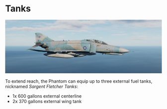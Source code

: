 # Tanks

![ext_tanks](../img/ext_fuel_tanks.jpg)

To extend reach, the Phantom can equip up to three external fuel tanks,
nicknamed _Sargent Fletcher Tanks_:

- 1x 600 gallons external centerline
- 2x 370 gallons external wing tank
